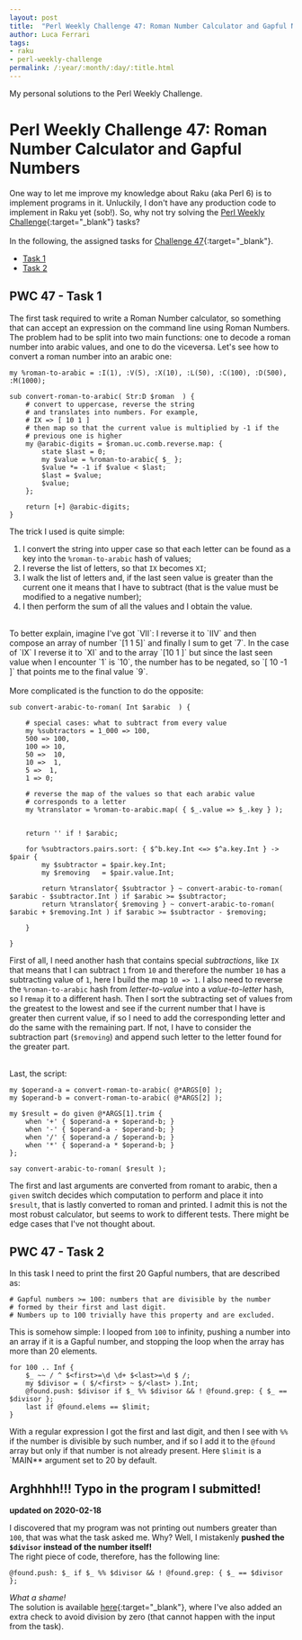 ```yaml
---
layout: post
title:  "Perl Weekly Challenge 47: Roman Number Calculator and Gapful Numbers"
author: Luca Ferrari
tags:
- raku
- perl-weekly-challenge
permalink: /:year/:month/:day/:title.html
---
```

My personal solutions to the Perl Weekly Challenge.

# Perl Weekly Challenge 47: Roman Number Calculator and Gapful Numbers

One way to let me improve my knowledge about Raku (aka Perl 6) is to implement programs in it.
Unluckily, I don't have any production code to implement in Raku yet (sob!).
So, why not try solving the [Perl Weekly Challenge](https://perlweeklychallenge.org/){:target="_blank"} tasks?
<br/>
<br/>
In the following, the assigned tasks for [Challenge 47](https://perlweeklychallenge.org/blog/perl-weekly-challenge-047/){:target="_blank"}.
<br/>
- [Task 1](#task1)
- [Task 2](#task2)


<a name="task1"></a>
## PWC 47 - Task 1

The first task required to write a Roman Number calculator, so something that can accept an expression on the command line using Roman Numbers.
The problem had to be split into two main functions: one to decode a roman number into arabic values, and one to do the viceversa.
Let's see how to convert a roman number into an arabic one:

```perl6
my %roman-to-arabic = :I(1), :V(5), :X(10), :L(50), :C(100), :D(500), :M(1000);

sub convert-roman-to-arabic( Str:D $roman  ) {
    # convert to uppercase, reverse the string
    # and translates into numbers. For example,
    # IX => [ 10 1 ]
    # then map so that the current value is multiplied by -1 if the
    # previous one is higher
    my @arabic-digits = $roman.uc.comb.reverse.map: {
        state $last = 0;
        my $value = %roman-to-arabic{ $_ };
        $value *= -1 if $value < $last;
        $last = $value;
        $value;
    };

    return [+] @arabic-digits;
}
```

The trick I used is quite simple:
1) I convert the string into upper case so that each letter can be found as a key into the `%roman-to-arabic` hash of values;
2) I reverse the list of letters, so that `IX` becomes `XI`;
3) I walk the list of letters and, if the last seen value is greater than the current one it means that I have to subtract (that is the value must be modified to a negative number);
4) I then perform the sum of all the values and I obtain the value.

<br/>
To better explain, imagine I've got `VII`: I reverse it to `IIV` and then compose an array of number `[1 1 5]` and finally I sum to get `7`. In the case of `IX` I reverse it to `XI` and to the array `[10 1 ]` but since the last seen value when I encounter `1` is `10`, the number has to be negated, so `[ 10 -1 ]` that points me to the final value `9`.
<br/>
<br/>
More complicated is the function to do the opposite:

```perl6
sub convert-arabic-to-roman( Int $arabic  ) {

    # special cases: what to subtract from every value
    my %subtractors = 1_000 => 100,
    500 => 100,
    100 => 10,
    50 =>  10,
    10 =>  1,
    5 =>  1,
    1 => 0;

    # reverse the map of the values so that each arabic value
    # corresponds to a letter
    my %translator = %roman-to-arabic.map( { $_.value => $_.key } );


    return '' if ! $arabic;

    for %subtractors.pairs.sort: { $^b.key.Int <=> $^a.key.Int } -> $pair {
        my $subtractor = $pair.key.Int;
        my $removing   = $pair.value.Int;

        return %translator{ $subtractor } ~ convert-arabic-to-roman( $arabic - $subtractor.Int ) if $arabic >= $subtractor;
        return %translator{ $removing } ~ convert-arabic-to-roman( $arabic + $removing.Int ) if $arabic >= $subtractor - $removing;

    }

}
```

First of all, I need another hash that contains special *subtractions*, like `IX` that means that I can subtract `1` from `10` and therefore the number `10` has a subtracting value of `1`, here I build the map `10 => 1`.
I also need to reverse the `%roman-to-arabic` hash from *letter-to-value* into a *value-to-letter* hash, so I re`map` it to a different hash.
Then I sort the subtracting set of values from the greatest to the lowest and see if the current number that I have is greater then current value, if so I need to add the corresponding letter and do the same with the remaining part. If not, I have to consider the subtraction part (`$removing`) and append such letter to the letter found for the greater part.
<br/>
<br/>

Last, the script:

```perl6
my $operand-a = convert-roman-to-arabic( @*ARGS[0] );
my $operand-b = convert-roman-to-arabic( @*ARGS[2] );

my $result = do given @*ARGS[1].trim {
    when '+' { $operand-a + $operand-b; }
    when '-' { $operand-a - $operand-b; }
    when '/' { $operand-a / $operand-b; }
    when '*' { $operand-a * $operand-b; }
};

say convert-arabic-to-roman( $result );
```

The first and last arguments are converted from romant to arabic, then a `given` switch decides which computation to perform and place it into `$result`, that is lastly converted to roman and printed.
I admit this is not the most robust calculator, but seems to work to different tests. There might be edge cases that I've not thought about.


<a name="task2"></a>
## PWC 47 - Task 2

In this task I need to print the first 20 Gapful numbers, that are described as:
```
# Gapful numbers >= 100: numbers that are divisible by the number
# formed by their first and last digit.
# Numbers up to 100 trivially have this property and are excluded.
```

This is somehow simple: I looped from `100` to infinity, pushing a number into an array if it is a Gapful number, and stopping the loop when the array has more than 20 elements.

```perl6
for 100 .. Inf {
    $_ ~~ / ^ $<first>=\d \d+ $<last>=\d $ /;
    my $divisor = ( $/<first> ~ $/<last> ).Int;
    @found.push: $divisor if $_ %% $divisor && ! @found.grep: { $_ == $divisor };
    last if @found.elems == $limit;
}
```

With a regular expression I got the first and last digit, and then I see with `%%` if the number is divisible by such number, and if so I add it to the `@found` array but only if that number is not already present. Here `$limit` is a `MAIN** argument set to 20 by default.


## Arghhhh!!! Typo in the program I submitted!

**updated on 2020-02-18**

I discovered that my program was not printing out numbers greater than `100`, that was what the task asked me.
Why? Well, I mistakenly **pushed the `$divisor` instead of the number itself!**
<br/>
The right piece of code, therefore, has the following line:

```perl6
@found.push: $_ if $_ %% $divisor && ! @found.grep: { $_ == $divisor };
```

*What a shame!*
<br/>
The solution is available [here](https://github.com/fluca1978/fluca1978-coding-bits/commit/3c5bab72bf2d605687121b887541596eaa89346a){:target="_blank"}, where I've also added an extra check to avoid division by zero (that cannot happen with the input from the task).

